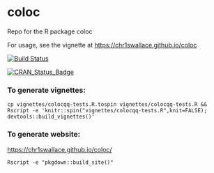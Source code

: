 coloc
=====

Repo for the R package coloc

For usage, see the vignette at https://chr1swallace.github.io/coloc

[![Build Status](https://travis-ci.org/chr1swallace/coloc.svg?branch=master)](https://travis-ci.org/chr1swallace/coloc)

[![CRAN_Status_Badge](http://www.r-pkg.org/badges/version/coloc)](https://cran.r-project.org/package=coloc)

### To generate vignettes:
```
cp vignettes/colocqq-tests.R.tospin vignettes/colocqq-tests.R && Rscript -e 'knitr::spin("vignettes/colocqq-tests.R",knit=FALSE); devtools::build_vignettes()'
```

### To generate website:
https://chr1swallace.github.io/coloc/
```
Rscript -e "pkgdown::build_site()"
```
